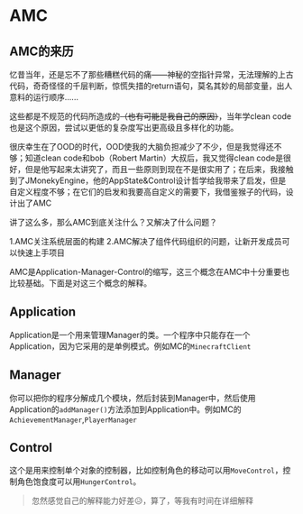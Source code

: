 # AMC

## AMC的来历

<p>忆昔当年，还是忘不了那些糟糕代码的痛——神秘的空指针异常，无法理解的上古代码，奇奇怪怪的千层判断，惊慌失措的return语句，莫名其妙的局部变量，出人意料的运行顺序......</p>
<p>这些都是不规范的代码所造成的<strike>（也有可能是我自己的原因）</strike>，当年学clean code也是这个原因，尝试以更低的复杂度写出更高级且多样化的功能。</p>
<p>很庆幸生在了OOD的时代，OOD使我的大脑负担减少了不少，但是我觉得还不够；知道clean code和bob（Robert Martin）大叔后，我又觉得clean code是很好，但是他写起来太讲究了，而且一些原则到现在不是很实用了；在后来，我接触到了JMonekyEngine，他的AppState&Control设计哲学给我带来了启发，但是自定义程度不够；在它们的启发和我要高自定义的需要下，我借鉴猴子的代码，设计出了AMC</p>

讲了这么多，那么AMC到底关注什么？又解决了什么问题？

1.AMC关注系统层面的构建
2.AMC解决了组件代码组织的问题，让新开发成员可以快速上手项目



AMC是Application-Manager-Control的缩写，这三个概念在AMC中十分重要也比较基础。下面是对这三个概念的解释。

## Application

Application是一个用来管理Manager的类。一个程序中只能存在一个Application，因为它采用的是单例模式。例如MC的`MinecraftClient`

## Manager

你可以把你的程序分解成几个模块，然后封装到Manager中，然后使用Application的`addManager()`方法添加到Application中。例如MC的`AchievementManager`,`PlayerManager`

## Control

这个是用来控制单个对象的控制器，比如控制角色的移动可以用`MoveControl`，控制角色饱食度可以用`HungerControl`。

>忽然感觉自己的解释能力好差😥，算了，等我有时间在详细解释

